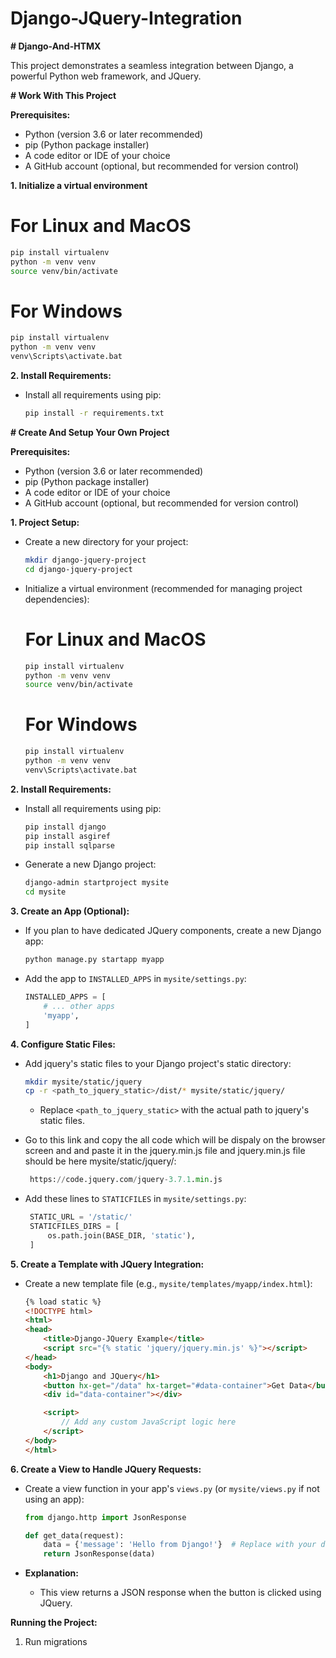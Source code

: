 # Django-JQuery-Integration
**# Django-And-HTMX**

This project demonstrates a seamless integration between Django, a powerful Python web framework, and JQuery.

**# Work With This Project**

**Prerequisites:**

- Python (version 3.6 or later recommended)
- pip (Python package installer)
- A code editor or IDE of your choice
- A GitHub account (optional, but recommended for version control)


**1. Initialize a virtual environment**
   
   # For Linux and MacOS
   ```bash
   pip install virtualenv
   python -m venv venv
   source venv/bin/activate
   ```

   # For Windows
   ```bash
   pip install virtualenv
   python -m venv venv
   venv\Scripts\activate.bat
   ```


**2. Install Requirements:**

- Install all requirements using pip:

   ```bash
   pip install -r requirements.txt
   ```



**# Create And Setup Your Own Project**


**Prerequisites:**

- Python (version 3.6 or later recommended)
- pip (Python package installer)
- A code editor or IDE of your choice
- A GitHub account (optional, but recommended for version control)

**1. Project Setup:**

- Create a new directory for your project:

   ```bash
   mkdir django-jquery-project
   cd django-jquery-project
   ```

- Initialize a virtual environment (recommended for managing project dependencies):
   
   # For Linux and MacOS
   ```bash
   pip install virtualenv
   python -m venv venv
   source venv/bin/activate
   ```

   # For Windows
   ```bash
   pip install virtualenv
   python -m venv venv
   venv\Scripts\activate.bat
   ```

**2. Install Requirements:**

- Install all requirements using pip:

   ```bash
   pip install django
   pip install asgiref
   pip install sqlparse
   ```

- Generate a new Django project:

   ```bash
   django-admin startproject mysite
   cd mysite
   ```


**3. Create an App (Optional):**

- If you plan to have dedicated JQuery components, create a new Django app:

   ```bash
   python manage.py startapp myapp
   ```

- Add the app to `INSTALLED_APPS` in `mysite/settings.py`:

   ```python
   INSTALLED_APPS = [
       # ... other apps
       'myapp',
   ]
   ```

**4. Configure Static Files:**

- Add jquery's static files to your Django project's static directory:

   ```bash
   mkdir mysite/static/jquery
   cp -r <path_to_jquery_static>/dist/* mysite/static/jquery/
   ```

   - Replace `<path_to_jquery_static>` with the actual path to jquery's static files.

- Go to this link and copy the all code which will be dispaly on the browser screen and and paste it in the jquery.min.js file and jquery.min.js file should be here mysite/static/jquery/:

   ```python
    https://code.jquery.com/jquery-3.7.1.min.js
   ```


- Add these lines to `STATICFILES` in `mysite/settings.py`:

   ```python
    STATIC_URL = '/static/'
    STATICFILES_DIRS = [
        os.path.join(BASE_DIR, 'static'),
    ]
   ```


**5. Create a Template with JQuery Integration:**

- Create a new template file (e.g., `mysite/templates/myapp/index.html`):

   ```html
   {% load static %}
   <!DOCTYPE html>
   <html>
   <head>
       <title>Django-JQuery Example</title>
       <script src="{% static 'jquery/jquery.min.js' %}"></script>
   </head>
   <body>
       <h1>Django and JQuery</h1>
       <button hx-get="/data" hx-target="#data-container">Get Data</button>
       <div id="data-container"></div>

       <script>
           // Add any custom JavaScript logic here
       </script>
   </body>
   </html>
   ```


**6. Create a View to Handle JQuery Requests:**

- Create a view function in your app's `views.py` (or `mysite/views.py` if not using an app):

   ```python
   from django.http import JsonResponse

   def get_data(request):
       data = {'message': 'Hello from Django!'}  # Replace with your desired data
       return JsonResponse(data)
   ```

- **Explanation:**
   - This view returns a JSON response when the button is clicked using JQuery.

**Running the Project:**

1. Run migrations